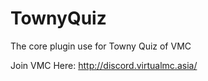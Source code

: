 # TownyQuiz

The core plugin use for Towny Quiz of VMC

Join VMC Here:
http://discord.virtualmc.asia/
